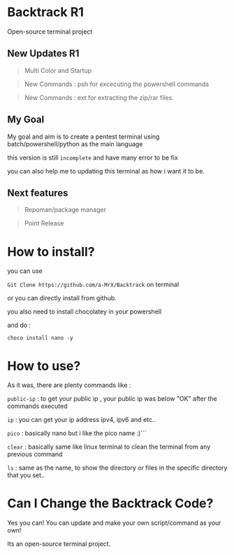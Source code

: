 # Backtrack R1
Open-source terminal project

## New Updates R1

>Multi Color and Startup

>New Commands : psh for excecuting the powershell commands

>New Commands : ext for extracting the zip/rar files.

## My Goal
My goal and aim is to create a pentest terminal using batch/powershell/python as the main language

this version is still ``incomplete`` and have many error to be fix 

you can also help me to updating this terminal as how i want it to be.

## Next features

>Repoman/package manager

>Point Release

# How to install?

you can use 

```Git Clone https://github.com/a-MrX/Backtrack``` on terminal

or you can directly install from github.

you also need to install chocolatey in your powershell

and do : 

```choco install nano -y```

# How to use?

As it was, there are plenty commands like :

```public-ip``` : to get your public ip , your public ip was below "OK" after the commands executed

```ip``` : you can get your ip address ipv4, ipv6 and etc..

```pico``` : basically nano but i like the pico name :)```

```clear``` : basically same like linux terminal to clean the terminal from any previous command

```ls``` : same as the name, to show the directory or files in the specific directory that you set..

# Can I Change the Backtrack Code?

Yes you can! You can update and make your own script/command as your own!

Its an open-source terminal project.
